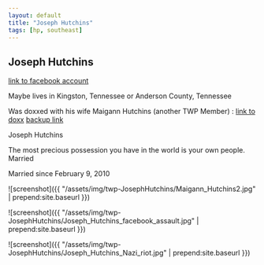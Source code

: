 ```yaml
---
layout: default
title: "Joseph Hutchins"
tags: [hp, southeast]
---
```



## Joseph Hutchins

[link to facebook account](https://www.facebook.com/100021760069919)

Maybe lives in Kingston, Tennessee or Anderson County, Tennessee

Was doxxed with his wife Maigann Hutchins (another TWP Member) : [link to doxx](http://luketurner.com/Joseph_and_Maigann_Hutchins/) [backup link](http://nationalistinitiative.org/)






 Joseph Hutchins


 The most precious possession you have in the world is your own people. Married

Married since February 9, 2010




![screenshot]({{ "/assets/img/twp-JosephHutchins/Maigann_Hutchins2.jpg" | prepend:site.baseurl }})


![screenshot]({{ "/assets/img/twp-JosephHutchins/Joseph_Hutchins_facebook_assault.jpg" | prepend:site.baseurl }})


![screenshot]({{ "/assets/img/twp-JosephHutchins/Joseph_Hutchins_Nazi_riot.jpg" | prepend:site.baseurl }})
